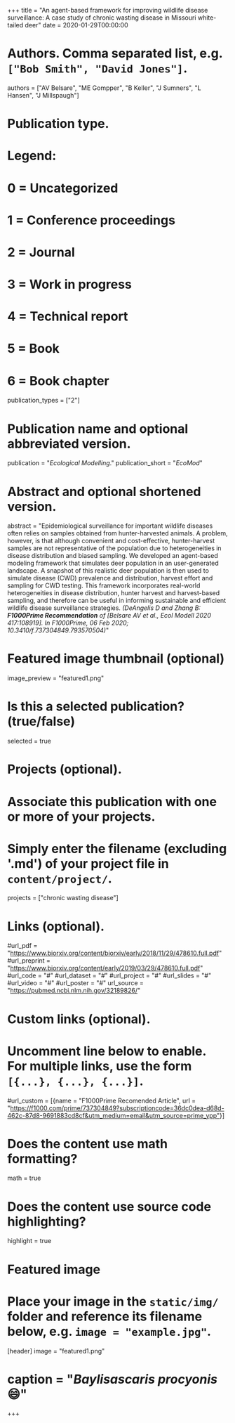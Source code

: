 +++
title = "An agent-based framework for improving wildlife disease surveillance: A case study of chronic wasting disease in Missouri white-tailed deer"
date = 2020-01-29T00:00:00

# Authors. Comma separated list, e.g. `["Bob Smith", "David Jones"]`.
authors = ["AV Belsare", "ME Gompper", "B Keller", "J Sumners", "L Hansen", "J Millspaugh"]

# Publication type.
# Legend:
# 0 = Uncategorized
# 1 = Conference proceedings
# 2 = Journal
# 3 = Work in progress
# 4 = Technical report
# 5 = Book
# 6 = Book chapter
publication_types = ["2"]

# Publication name and optional abbreviated version.
publication = "*Ecological Modelling*."
publication_short = "*EcoMod*"

# Abstract and optional shortened version.
abstract = "Epidemiological surveillance for important wildlife diseases often relies on samples obtained from hunter-harvested animals. A problem, however, is that although convenient and cost-effective, hunter-harvest samples are not representative of the population due to heterogeneities in disease distribution and biased sampling. We developed an agent-based modeling framework that simulates deer population in an user-generated landscape. A snapshot of this realistic deer population is then used to simulate disease (CWD) prevalence and distribution, harvest effort and sampling for CWD testing. This framework incorporates real-world heterogeneities in disease distribution, hunter harvest and harvest-based sampling, and therefore can be useful in informing sustainable and efficient wildlife disease surveillance strategies. _(DeAngelis D and Zhang B: **F1000Prime Recommendation** of [Belsare AV et al., Ecol Modell 2020 417:108919]. In F1000Prime, 06 Feb 2020; 10.3410/f.737304849.793570504)_"
# Featured image thumbnail (optional)
image_preview = "featured1.png"

# Is this a selected publication? (true/false)
selected = true

# Projects (optional).
#   Associate this publication with one or more of your projects.
#   Simply enter the filename (excluding '.md') of your project file in `content/project/`.
projects = ["chronic wasting disease"]

# Links (optional).
#url_pdf = "https://www.biorxiv.org/content/biorxiv/early/2018/11/29/478610.full.pdf"
#url_preprint = "https://www.biorxiv.org/content/early/2019/03/29/478610.full.pdf"
#url_code = "#"
#url_dataset = "#"
#url_project = "#"
#url_slides = "#"
#url_video = "#"
#url_poster = "#"
url_source = "https://pubmed.ncbi.nlm.nih.gov/32189826/"

# Custom links (optional).
#   Uncomment line below to enable. For multiple links, use the form `[{...}, {...}, {...}]`.
#url_custom = [{name = "F1000Prime Recomended Article", url = "https://f1000.com/prime/737304849?subscriptioncode=36dc0dea-d68d-462c-87d8-9691883cd8cf&utm_medium=email&utm_source=prime_ypp"}]

# Does the content use math formatting?
math = true

# Does the content use source code highlighting?
highlight = true

# Featured image
# Place your image in the `static/img/` folder and reference its filename below, e.g. `image = "example.jpg"`.
[header]
image = "featured1.png"
# caption = "*Baylisascaris procyonis*:smile:"
+++

